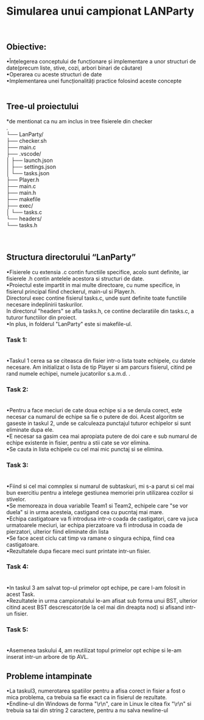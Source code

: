 # Simularea unui campionat LANParty <br><br>
## **Obiective**: <br>
•Înțelegerea conceptului de funcționare și implementare a unor structuri de date(precum liste, stive, cozi, arbori binari de căutare)<br>
•Operarea cu aceste structuri de date<br>
•Implementarea unei funcționalități practice folosind aceste concepte<br><br>
## **Tree-ul proiectului**<br>
*de mentionat ca nu am inclus in tree fisierele din checker
<br>
.<br>
└── LanParty/<br>
    ├── checker.sh<br>
    ├── main.c<br>
    ├── .vscode/<br>
    │   ├── launch.json<br>
    │   ├── settings.json<br>
    │   └── tasks.json<br>
    ├── Player.h<br>
    ├── main.c<br>
    ├── main.h<br>
    ├── makefile<br>
    ├── exec/<br>
    │   └── tasks.c<br>
    └── headers/<br>
        └── tasks.h <br>
    <br><br>

## **Structura directorului “LanParty”** <br>

•Fisierele cu extensia .c contin functiile specifice, acolo sunt definite, iar fisierele .h contin antelele acestora si structuri de date.<br>
•Proiectul este impartit in mai multe directoare, cu nume specifice, in fisierul principal fiind checkerul, main-ul si Player.h.<br> Directorul exec
contine fisierul tasks.c, unde sunt definite toate functiile necesare indeplinirii taskurilor.<br> In directorul "headers" se afla
tasks.h, ce contine declaratiile din tasks.c, a tuturor functiilor din proiect.
<br>
•In plus, in folderul "LanParty" este si makefile-ul.
<br>

 ### **Task 1:** <br><br>
•Taskul 1 cerea sa se citeasca din fisier intr-o lista toate echipele, cu datele necesare. Am initializat o lista de tip Player si am parcurs fisierul, 
citind pe rand numele echipei, numele jucatorilor s.a.m.d. .

### **Task 2:** <br><br>
•Pentru a face meciuri de cate doua echipe si a se derula corect, este necesar ca numarul de echipe sa fie o putere de doi. Acest algoritm se gaseste in taskul 2, unde se calculeaza punctajul tuturor echipelor si sunt eliminate dupa ele. <br>
•E necesar sa gasim cea mai apropiata putere de doi care e sub numarul de echipe existente in fisier, pentru a stii cate se vor elimina.<br>
•Se cauta in lista echipele cu cel mai mic punctaj si se elimina.<br>

### **Task 3:** <br><br>
•Fiind si cel mai comnplex si numarul de subtaskuri, mi s-a parut si cel mai bun exercitiu pentru a intelege gestiunea memoriei prin utilizarea cozilor si stivelor. <br>
•Se memoreaza in doua variabile Team1 si Team2, echipele care "se vor duela" si in urma acesteia, castigand cea cu pucntaj mai mare.<br>
•Echipa castigatoare va fi introdusa intr-o coada de castigatori, care va juca urmatoarele meciuri, iar echipa pierzatoare va fi introdusa in coada de pierzatori, ulterior fiind eliminate din lista <br>
•Se face acest ciclu cat timp va ramane o singura echipa, fiind cea castigatoare.<br>
•Rezultatele dupa fiecare meci sunt printate intr-un fisier.<br>

### **Task 4:** <br><br>
•In taskul 3 am salvat top-ul primelor opt echipe, pe care l-am folosit in acest Task. <br>
•Rezultatele in urma campionatului le-am afisat sub forma unui BST, ulterior citind acest BST descrescator(de la cel mai din dreapta nod) si afisand intr-un fisier.

### **Task 5:** <br><br>
•Asemenea taskului 4, am reutilizat topul primelor opt echipe si le-am inserat intr-un arbore de tip AVL.

## **Probleme intampinate** <br>
•La taskul3, numerotarea spatiilor pentru a afisa corect in fisier a fost o mica problema, ca trebuia sa fie exact ca in fisierul de rezultate.<br>
•Endline-ul din Windows de forma "\r\n", care in Linux le citea fix "\r\n" si trebuia sa tai din string 2 caractere, pentru a nu salva newline-ul

